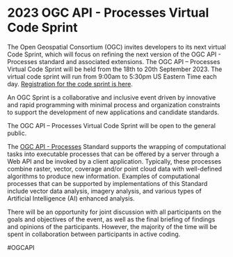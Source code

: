 # 2023 OGC API - Processes Virtual Code Sprint

The Open Geospatial Consortium (OGC) invites developers to its next virtual Code Sprint, which will focus on refining the next version of the OGC API - Processes standard and associated extensions. The OGC API – Processes Virtual Code Sprint will be held from the 18th to 20th September 2023. The virtual code sprint will run from 9:00am to 5:30pm US Eastern Time each day. [Registration for the code sprint is here](https://github.com/opengeospatial/ogcapi-processes/blob/master/workshops/2023/code-sprint-1/2023_09_code_sprint_registration.adoc).

An OGC Sprint is a collaborative and inclusive event driven by innovative and rapid programming with minimal process and organization constraints to support the development of new applications and candidate standards.

The OGC API – Processes Virtual Code Sprint will be open to the general public.

The [OGC API - Processes](https://ogcapi.ogc.org/processes/) Standard supports the wrapping of computational tasks into executable processes that can be offered by a server through a Web API and be invoked by a client application. Typically, these processes combine raster, vector, coverage and/or point cloud data with well-defined algorithms to produce new information. Examples of computational processes that can be supported by implementations of this Standard include vector data analysis, imagery analysis, and various types of Artificial Intelligence (AI) enhanced analysis. 

There will be an opportunity for joint discussion with all participants on the goals and objectives of the event, as well as the final briefing of findings and opinions of the participants. However, the majority of the time will be spent in collaboration between participants in active coding.

#OGCAPI
